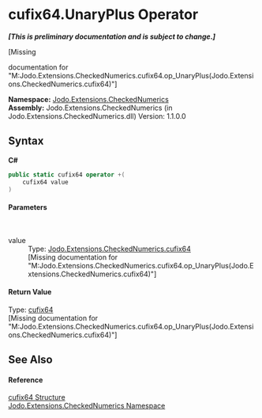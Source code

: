# cufix64.UnaryPlus Operator 
 _**\[This is preliminary documentation and is subject to change.\]**_

\[Missing <summary> documentation for "M:Jodo.Extensions.CheckedNumerics.cufix64.op_UnaryPlus(Jodo.Extensions.CheckedNumerics.cufix64)"\]

**Namespace:**&nbsp;<a href="N_Jodo_Extensions_CheckedNumerics">Jodo.Extensions.CheckedNumerics</a><br />**Assembly:**&nbsp;Jodo.Extensions.CheckedNumerics (in Jodo.Extensions.CheckedNumerics.dll) Version: 1.1.0.0

## Syntax

**C#**<br />
``` C#
public static cufix64 operator +(
	cufix64 value
)
```


#### Parameters
&nbsp;<dl><dt>value</dt><dd>Type: <a href="T_Jodo_Extensions_CheckedNumerics_cufix64">Jodo.Extensions.CheckedNumerics.cufix64</a><br />\[Missing <param name="value"/> documentation for "M:Jodo.Extensions.CheckedNumerics.cufix64.op_UnaryPlus(Jodo.Extensions.CheckedNumerics.cufix64)"\]</dd></dl>

#### Return Value
Type: <a href="T_Jodo_Extensions_CheckedNumerics_cufix64">cufix64</a><br />\[Missing <returns> documentation for "M:Jodo.Extensions.CheckedNumerics.cufix64.op_UnaryPlus(Jodo.Extensions.CheckedNumerics.cufix64)"\]

## See Also


#### Reference
<a href="T_Jodo_Extensions_CheckedNumerics_cufix64">cufix64 Structure</a><br /><a href="N_Jodo_Extensions_CheckedNumerics">Jodo.Extensions.CheckedNumerics Namespace</a><br />